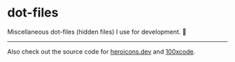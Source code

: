 # dot-files

Miscellaneous dot-files (hidden files) I use for development. 🤗

---

Also check out the source code for [heroicons.dev](https://github.com/codex-src/heroicons.dev) and [100xcode](https://github.com/codex-zaydek/100xcode).
